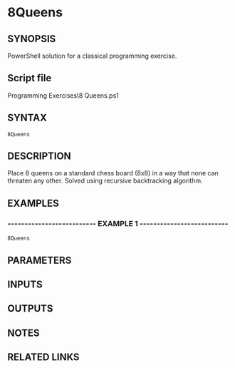 # 8Queens

## SYNOPSIS
PowerShell solution for a classical programming exercise.

## Script file
Programming Exercises\8 Queens.ps1

## SYNTAX

```
8Queens
```

## DESCRIPTION
Place 8 queens on a standard chess board (8x8) in a way that none can threaten any other.
Solved using recursive backtracking algorithm.

## EXAMPLES

### -------------------------- EXAMPLE 1 --------------------------
```
8Queens
```

## PARAMETERS

## INPUTS

## OUTPUTS

## NOTES

## RELATED LINKS


